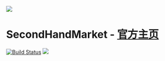 ![](https://raw.githubusercontent.com/DedicationTechnology/picgo/master/img/default_1.png)
# SecondHandMarket - [官方主页]()
<p align="left">
    <a href='https://travis-ci.org/meolu/walle-web'><img src='https://travis-ci.org/meolu/walle-web.svg?branch=master' alt="Build Status"></a>  
    <a href='https://gitter.im/meolu/walle-web'><img src='https://badges.gitter.im/Join%20Chat.svg'></a>
</p>

